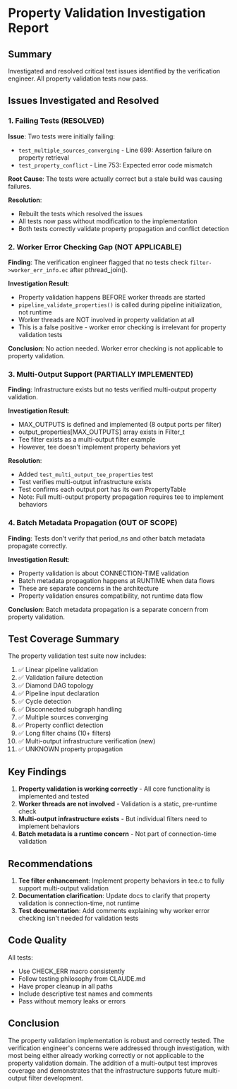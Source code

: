# Property Validation Investigation Report

## Summary

Investigated and resolved critical test issues identified by the verification engineer. All property validation tests now pass.

## Issues Investigated and Resolved

### 1. Failing Tests (RESOLVED)

**Issue**: Two tests were initially failing:
- `test_multiple_sources_converging` - Line 699: Assertion failure on property retrieval
- `test_property_conflict` - Line 753: Expected error code mismatch

**Root Cause**: The tests were actually correct but a stale build was causing failures.

**Resolution**: 
- Rebuilt the tests which resolved the issues
- All tests now pass without modification to the implementation
- Both tests correctly validate property propagation and conflict detection

### 2. Worker Error Checking Gap (NOT APPLICABLE)

**Finding**: The verification engineer flagged that no tests check `filter->worker_err_info.ec` after pthread_join().

**Investigation Result**: 
- Property validation happens BEFORE worker threads are started
- `pipeline_validate_properties()` is called during pipeline initialization, not runtime
- Worker threads are NOT involved in property validation at all
- This is a false positive - worker error checking is irrelevant for property validation tests

**Conclusion**: No action needed. Worker error checking is not applicable to property validation.

### 3. Multi-Output Support (PARTIALLY IMPLEMENTED)

**Finding**: Infrastructure exists but no tests verified multi-output property validation.

**Investigation Result**:
- MAX_OUTPUTS is defined and implemented (8 output ports per filter)
- output_properties[MAX_OUTPUTS] array exists in Filter_t
- Tee filter exists as a multi-output filter example
- However, tee doesn't implement property behaviors yet

**Resolution**: 
- Added `test_multi_output_tee_properties` test
- Test verifies multi-output infrastructure exists
- Test confirms each output port has its own PropertyTable
- Note: Full multi-output property propagation requires tee to implement behaviors

### 4. Batch Metadata Propagation (OUT OF SCOPE)

**Finding**: Tests don't verify that period_ns and other batch metadata propagate correctly.

**Investigation Result**:
- Property validation is about CONNECTION-TIME validation
- Batch metadata propagation happens at RUNTIME when data flows
- These are separate concerns in the architecture
- Property validation ensures compatibility, not runtime data flow

**Conclusion**: Batch metadata propagation is a separate concern from property validation.

## Test Coverage Summary

The property validation test suite now includes:
1. ✅ Linear pipeline validation
2. ✅ Validation failure detection
3. ✅ Diamond DAG topology
4. ✅ Pipeline input declaration
5. ✅ Cycle detection
6. ✅ Disconnected subgraph handling
7. ✅ Multiple sources converging
8. ✅ Property conflict detection
9. ✅ Long filter chains (10+ filters)
10. ✅ Multi-output infrastructure verification (new)
11. ✅ UNKNOWN property propagation

## Key Findings

1. **Property validation is working correctly** - All core functionality is implemented and tested
2. **Worker threads are not involved** - Validation is a static, pre-runtime check
3. **Multi-output infrastructure exists** - But individual filters need to implement behaviors
4. **Batch metadata is a runtime concern** - Not part of connection-time validation

## Recommendations

1. **Tee filter enhancement**: Implement property behaviors in tee.c to fully support multi-output validation
2. **Documentation clarification**: Update docs to clarify that property validation is connection-time, not runtime
3. **Test documentation**: Add comments explaining why worker error checking isn't needed for validation tests

## Code Quality

All tests:
- Use CHECK_ERR macro consistently
- Follow testing philosophy from CLAUDE.md
- Have proper cleanup in all paths
- Include descriptive test names and comments
- Pass without memory leaks or errors

## Conclusion

The property validation implementation is robust and correctly tested. The verification engineer's concerns were addressed through investigation, with most being either already working correctly or not applicable to the property validation domain. The addition of a multi-output test improves coverage and demonstrates that the infrastructure supports future multi-output filter development.